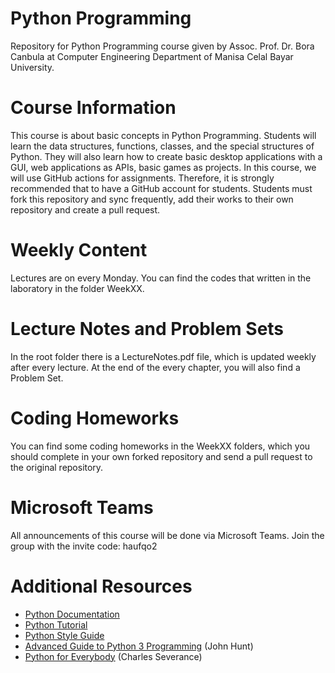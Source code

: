 # Python Programming
Repository for Python Programming course given by Assoc. Prof. Dr. Bora Canbula 
at Computer Engineering Department of Manisa Celal Bayar University.

# Course Information
This course is about basic concepts in Python Programming. Students will learn the data structures, functions, classes, and the special structures of Python. They will also learn how to create basic desktop applications with a GUI, web applications as APIs, basic games as projects. In this course, we will use GitHub actions for assignments. Therefore, it is strongly recommended that to have a GitHub account for students. Students must fork this repository and sync frequently, add their works to their own repository and create a pull request.

# Weekly Content
Lectures are on every Monday. You can find the codes that written in the laboratory in the folder WeekXX.

# Lecture Notes and Problem Sets
In the root folder there is a LectureNotes.pdf file, which is updated weekly after every lecture. 
At the end of the every chapter, you will also find a Problem Set.

# Coding Homeworks
You can find some coding homeworks in the WeekXX folders, 
which you should complete in your own forked repository 
and send a pull request to the original repository.

# Microsoft Teams
All announcements of this course will be done via Microsoft Teams. Join the group with the invite code: haufqo2

# Additional Resources
- [Python Documentation](https://docs.python.org/3/)
- [Python Tutorial](https://docs.python.org/3/tutorial/index.html)
- [Python Style Guide](https://www.python.org/dev/peps/pep-0008/)
- [Advanced Guide to Python 3 Programming](https://link.springer.com/book/10.1007/978-3-030-25943-3) (John Hunt)
- [Python for Everybody](https://www.py4e.com/book.php) (Charles Severance)
